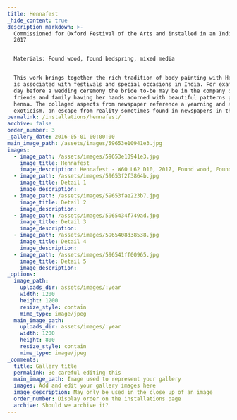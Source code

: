 ```yaml
---
title: Hennafest
_hide_content: true
description_markdown: >-
  Commissioned for Oxford Festival of the Arts and installed in an Indian tent,
  2017


  Materials: Found wood, found bedspring, mixed media


  This work brings together the rich tradition of body painting with Henna which
  is associated with festivals and special occasions in India. For example, the
  day before a wedding ceremony the bride to-be may be in the company of her
  friends and family having her hands adorned with beautiful patterns painted in
  henna. The collaged aspects from newspaper reference a yearning and a love for
  exoticism, an escape from reality sometimes found in newspapers in the UK.
permalink: /installations/hennafest/
archive: false
order_number: 3
_gallery_date: 2016-05-01 00:00:00
main_image_path: /assets/images/59653e10941e3.jpg
images:
  - image_path: /assets/images/59653e10941e3.jpg
    image_title: Hennafest
    image_description: Hennafest - W60 L62 D10, 2017, Found wood, Found Bedspring, Mixed Media
  - image_path: /assets/images/59653f2f3864b.jpg
    image_title: Detail 1
    image_description:
  - image_path: /assets/images/59653fae223b7.jpg
    image_title: Detail 2
    image_description:
  - image_path: /assets/images/5965434f749ad.jpg
    image_title: Detail 3
    image_description:
  - image_path: /assets/images/5965408d38538.jpg
    image_title: Detail 4
    image_description:
  - image_path: /assets/images/596541ff00965.jpg
    image_title: Detail 5
    image_description:
_options:
  image_path:
    uploads_dir: assets/images/:year
    width: 1200
    height: 1200
    resize_style: contain
    mime_type: image/jpeg
  main_image_path:
    uploads_dir: assets/images/:year
    width: 1200
    height: 800
    resize_style: contain
    mime_type: image/jpeg
_comments:
  title: Gallery title
  permalink: Be careful editing this
  main_image_path: Image used to represent your gallery
  images: Add and edit your gallery images here
  image_description: May only be used in the close up of an image
  order_number: Display order on the installations page
  archive: Should we archive it?
---
```



